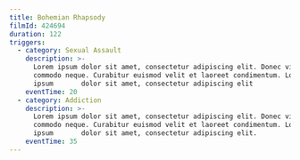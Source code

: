 ```yaml
---
title: Bohemian Rhapsody
filmId: 424694
duration: 122
triggers:
  - category: Sexual Assault
    description: >-
      Lorem ipsum dolor sit amet, consectetur adipiscing elit. Donec vitae      
      commodo neque. Curabitur euismod velit et laoreet condimentum. Lorem
      ipsum       dolor sit amet, consectetur adipiscing elit
    eventTime: 20
  - category: Addiction
    description: >-
      Lorem ipsum dolor sit amet, consectetur adipiscing elit. Donec vitae      
      commodo neque. Curabitur euismod velit et laoreet condimentum. Lorem
      ipsum       dolor sit amet, consectetur adipiscing elit.
    eventTime: 35
---
```


